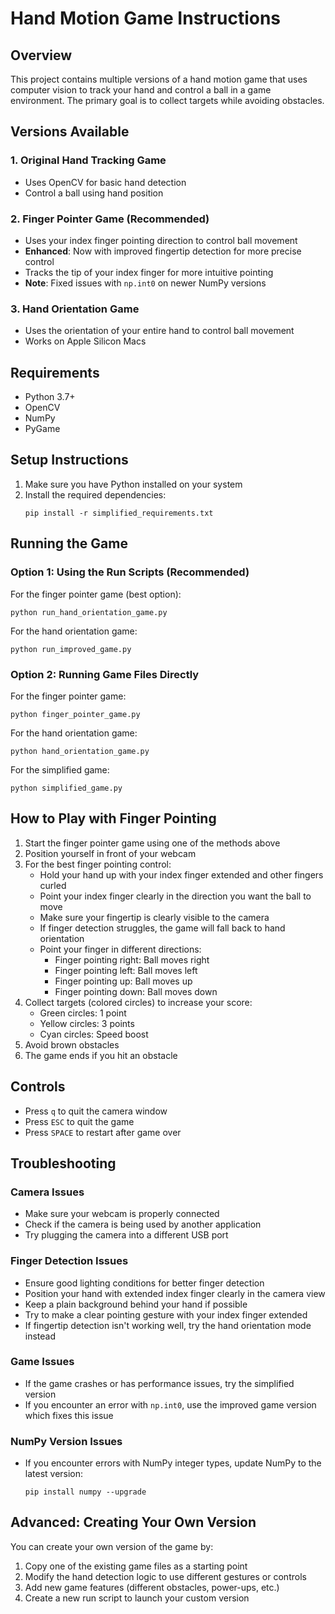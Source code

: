 # Hand Motion Game Instructions

## Overview

This project contains multiple versions of a hand motion game that uses computer vision to track your hand and control a ball in a game environment. The primary goal is to collect targets while avoiding obstacles.

## Versions Available

### 1. Original Hand Tracking Game
- Uses OpenCV for basic hand detection
- Control a ball using hand position

### 2. Finger Pointer Game (Recommended)
- Uses your index finger pointing direction to control ball movement
- **Enhanced**: Now with improved fingertip detection for more precise control
- Tracks the tip of your index finger for more intuitive pointing
- **Note**: Fixed issues with `np.int0` on newer NumPy versions

### 3. Hand Orientation Game
- Uses the orientation of your entire hand to control ball movement
- Works on Apple Silicon Macs

## Requirements

- Python 3.7+
- OpenCV
- NumPy
- PyGame

## Setup Instructions

1. Make sure you have Python installed on your system
2. Install the required dependencies:
   ```
   pip install -r simplified_requirements.txt
   ```

## Running the Game

### Option 1: Using the Run Scripts (Recommended)

For the finger pointer game (best option):
```
python run_hand_orientation_game.py
```

For the hand orientation game:
```
python run_improved_game.py
```

### Option 2: Running Game Files Directly

For the finger pointer game:
```
python finger_pointer_game.py
```

For the hand orientation game:
```
python hand_orientation_game.py
```

For the simplified game:
```
python simplified_game.py
```

## How to Play with Finger Pointing

1. Start the finger pointer game using one of the methods above
2. Position yourself in front of your webcam
3. For the best finger pointing control:
   - Hold your hand up with your index finger extended and other fingers curled
   - Point your index finger clearly in the direction you want the ball to move
   - Make sure your fingertip is clearly visible to the camera
   - If finger detection struggles, the game will fall back to hand orientation
   - Point your finger in different directions:
     * Finger pointing right: Ball moves right
     * Finger pointing left: Ball moves left
     * Finger pointing up: Ball moves up
     * Finger pointing down: Ball moves down
4. Collect targets (colored circles) to increase your score:
   - Green circles: 1 point
   - Yellow circles: 3 points
   - Cyan circles: Speed boost
5. Avoid brown obstacles
6. The game ends if you hit an obstacle

## Controls

- Press `q` to quit the camera window
- Press `ESC` to quit the game
- Press `SPACE` to restart after game over

## Troubleshooting

### Camera Issues
- Make sure your webcam is properly connected
- Check if the camera is being used by another application
- Try plugging the camera into a different USB port

### Finger Detection Issues
- Ensure good lighting conditions for better finger detection
- Position your hand with extended index finger clearly in the camera view
- Keep a plain background behind your hand if possible
- Try to make a clear pointing gesture with your index finger extended
- If fingertip detection isn't working well, try the hand orientation mode instead

### Game Issues
- If the game crashes or has performance issues, try the simplified version
- If you encounter an error with `np.int0`, use the improved game version which fixes this issue

### NumPy Version Issues
- If you encounter errors with NumPy integer types, update NumPy to the latest version:
  ```
  pip install numpy --upgrade
  ```

## Advanced: Creating Your Own Version

You can create your own version of the game by:
1. Copy one of the existing game files as a starting point
2. Modify the hand detection logic to use different gestures or controls
3. Add new game features (different obstacles, power-ups, etc.)
4. Create a new run script to launch your custom version 